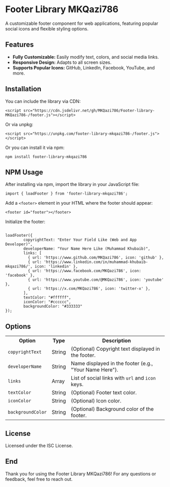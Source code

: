 <h1>Footer Library MKQazi786</h1>
<p>A customizable footer component for web applications, featuring popular social icons and flexible styling options.</p>

<h2>Features</h2>
<ul>
  <li><b>Fully Customizable:</b> Easily modify text, colors, and social media links.</li>
  <li><b>Responsive Design:</b> Adapts to all screen sizes.</li>
  <li><b>Supports Popular Icons:</b> GitHub, LinkedIn, Facebook, YouTube, and more.</li>
</ul>

<h2>Installation</h2>
<p>You can include the library via CDN:</p>
<pre><code>&lt;script src="https://cdn.jsdelivr.net/gh/MKQazi786/Footer-library-MKQazi786-/footer.js"&gt;&lt;/script&gt;</code></pre>
<p>Or via unpkg:</p>
<pre><code>&lt;script src="https://unpkg.com/footer-library-mkqazi786-/footer.js"&gt;&lt;/script&gt;</code></pre>
<p>Or you can install it via npm:</p>
<pre><code>npm install footer-library-mkqazi786</code></pre>

<h2>NPM Usage</h2>
<p>After installing via npm, import the library in your JavaScript file:</p>
<pre><code>import { loadFooter } from 'footer-library-mkqazi786';</code></pre>

<p>Add a <code>&lt;footer&gt;</code> element in your HTML where the footer should appear:</p>
<pre><code>&lt;footer id="footer"&gt;&lt;/footer&gt;</code></pre>

<p>Initialize the footer:</p>
<pre><code>
loadFooter({
        copyrightText: "Enter Your Field Like (Web and App Developer)",
        developerName: "Your Name Here Like (Muhammad Khubaib)",  
        links: [
          { url: 'https://www.github.com/MKQazi786', icon: 'github' },
          { url: 'https://www.linkedin.com/in/muhammad-khubaib-mkqazi786/', icon: 'linkedin' },
          { url: 'https://www.facebook.com/MKQazi786', icon: 'facebook' },
          { url: 'https://www.youtube.com/@MKQazi786', icon: 'youtube' },
          { url: 'https://x.com/MKQazi786', icon: 'twitter-x' },
        ],
        textColor: "#ffffff",
        iconColor: "#cccccc",
        backgroundColor: "#333333"
});
</code></pre>

<h2>Options</h2>
<table>
  <tr>
    <th>Option</th>
    <th>Type</th>
    <th>Description</th>
  </tr>
  <tr>
    <td><code>copyrightText</code></td>
    <td>String</td>
    <td>(Optional) Copyright text displayed in the footer.</td>
  </tr>
  <tr>
    <td><code>developerName</code></td>
    <td>String</td>
    <td>Name displayed in the footer (e.g., "Your Name Here").</td>
  </tr>
  <tr>
    <td><code>links</code></td>
    <td>Array</td>
    <td>List of social links with <code>url</code> and <code>icon</code> keys.</td>
  </tr>
  <tr>
    <td><code>textColor</code></td>
    <td>String</td>
    <td>(Optional) Footer text color.</td>
  </tr>
  <tr>
    <td><code>iconColor</code></td>
    <td>String</td>
    <td>(Optional) Icon color.</td>
  </tr>
  <tr>
    <td><code>backgroundColor</code></td>
    <td>String</td>
    <td>(Optional) Background color of the footer.</td>
  </tr>
</table>

<h2>License</h2>
<p>Licensed under the ISC License.</p>

<h2>End</h2>
<p>Thank you for using the Footer Library MKQazi786! For any questions or feedback, feel free to reach out.</p>
